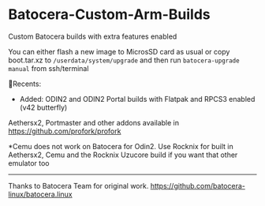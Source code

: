 # Batocera-Custom-Arm-Builds
Custom Batocera builds with extra features enabled

You can either flash a new image to MicrosSD card as usual or copy boot.tar.xz to `/userdata/system/upgrade` and then run `batocera-upgrade manual` from ssh/terminal

🚀Recents:
* Added: ODIN2 and ODIN2 Portal builds with Flatpak and RPCS3 enabled (v42 butterfly)

Aethersx2, Portmaster and other addons available in https://github.com/profork/profork

*Cemu does not work on Batocera for Odin2.  Use Rocknix for built in Aethersx2,  Cemu and the Rocknix Uzucore build if you want that other emulator too


----

Thanks to Batocera Team for original work. https://github.com/batocera-linux/batocera.linux
